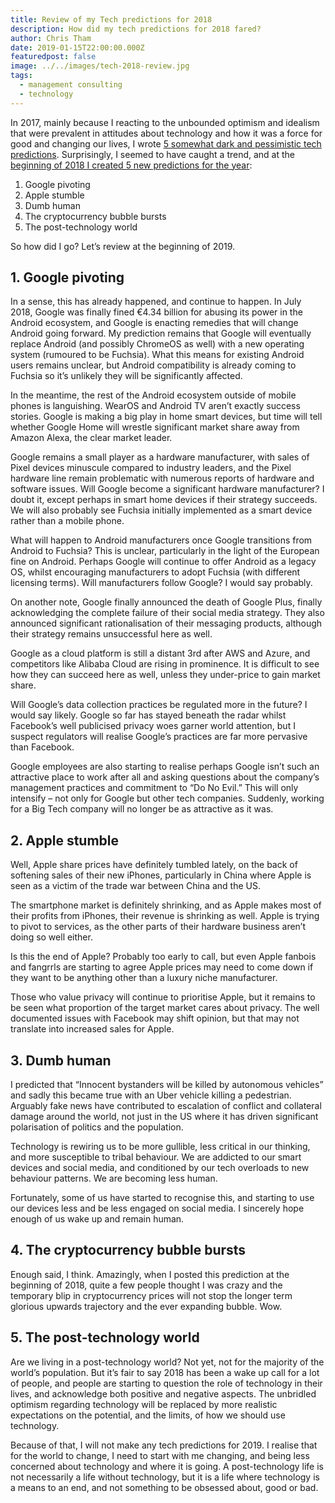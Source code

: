 ```yaml
---
title: Review of my Tech predictions for 2018
description: How did my tech predictions for 2018 fared?
author: Chris Tham
date: 2019-01-15T22:00:00.000Z
featuredpost: false
image: ../../images/tech-2018-review.jpg
tags:
  - management consulting
  - technology
---
```


In 2017, mainly because I reacting to the unbounded optimism and idealism that were prevalent in attitudes about technology and how it was a force for good and changing our lives, I wrote [5 somewhat dark and pessimistic tech predictions](0/blog/2016-12-31-five-tech-predictions-for-2017/). Surprisingly, I seemed to have caught a trend, and at the [beginning of 2018 I created 5 new predictions for the year](/blog/2017-12-31-five-tech-predictions-for-2018/):

1. Google pivoting
2. Apple stumble
3. Dumb human
4. The cryptocurrency bubble bursts
5. The post-technology world

So how did I go? Let’s review at the beginning of 2019.

## 1. Google pivoting

In a sense, this has already happened, and continue to happen. In July 2018, Google was finally fined €4.34 billion for abusing its power in the Android ecosystem, and Google is enacting remedies that will change Android going forward. My prediction remains that Google will eventually replace Android (and possibly ChromeOS as well) with a new operating system (rumoured to be Fuchsia). What this means for existing Android users remains unclear, but Android compatibility is already coming to Fuchsia so it’s unlikely they will be significantly affected.

In the meantime, the rest of the Android ecosystem outside of mobile phones is languishing. WearOS and Android TV aren’t exactly success stories. Google is making a big play in home smart devices, but time will tell whether Google Home will wrestle significant market share away from Amazon Alexa, the clear market leader.

Google remains a small player as a hardware manufacturer, with sales of Pixel devices minuscule compared to industry leaders, and the Pixel hardware line remain problematic with numerous reports of hardware and software issues. Will Google become a significant hardware manufacturer? I doubt it, except perhaps in smart home devices if their strategy succeeds. We will also probably see Fuchsia initially implemented as a smart device rather than a mobile phone.

What will happen to Android manufacturers once Google transitions from Android to Fuchsia? This is unclear, particularly in the light of the European fine on Android. Perhaps Google will continue to offer Android as a legacy OS, whilst encouraging manufacturers to adopt Fuchsia (with different licensing terms). Will manufacturers follow Google? I would say probably.

On another note, Google finally announced the death of Google Plus, finally acknowledging the complete failure of their social media strategy. They also announced significant rationalisation of their messaging products, although their strategy remains unsuccessful here as well.

Google as a cloud platform is still a distant 3rd after AWS and Azure, and competitors like Alibaba Cloud are rising in prominence. It is difficult to see how they can succeed here as well, unless they under-price to gain market share.

Will Google’s data collection practices be regulated more in the future? I would say likely. Google so far has stayed beneath the radar whilst Facebook’s well publicised privacy woes garner world attention, but I suspect regulators will realise Google’s practices are far more pervasive than Facebook.

Google employees are also starting to realise perhaps Google isn’t such an attractive place to work after all and asking questions about the company’s management practices and commitment to “Do No Evil.” This will only intensify – not only for Google but other tech companies. Suddenly, working for a Big Tech company will no longer be as attractive as it was.

## 2. Apple stumble

Well, Apple share prices have definitely tumbled lately, on the back of softening sales of their new iPhones, particularly in China where Apple is seen as a victim of the trade war between China and the US.

The smartphone market is definitely shrinking, and as Apple makes most of their profits from iPhones, their revenue is shrinking as well. Apple is trying to pivot to services, as the other parts of their hardware business aren’t doing so well either.

Is this the end of Apple? Probably too early to call, but even Apple fanbois and fangrrls are starting to agree Apple prices may need to come down if they want to be anything other than a luxury niche manufacturer.

Those who value privacy will continue to prioritise Apple, but it remains to be seen what proportion of the target market cares about privacy. The well documented issues with Facebook may shift opinion, but that may not translate into increased sales for Apple.

## 3. Dumb human

I predicted that “Innocent bystanders will be killed by autonomous vehicles” and sadly this became true with an Uber vehicle killing a pedestrian. Arguably fake news have contributed to escalation of conflict and collateral damage around the world, not just in the US where it has driven significant polarisation of politics and the population.

Technology is rewiring us to be more gullible, less critical in our thinking, and more susceptible to tribal behaviour. We are addicted to our smart devices and social media, and conditioned by our tech overloads to new behaviour patterns. We are becoming less human.

Fortunately, some of us have started to recognise this, and starting to use our devices less and be less engaged on social media. I sincerely hope enough of us wake up and remain human.

## 4. The cryptocurrency bubble bursts

Enough said, I think. Amazingly, when I posted this prediction at the beginning of 2018, quite a few people thought I was crazy and the temporary blip in cryptocurrency prices will not stop the longer term glorious upwards trajectory and the ever expanding bubble. Wow.

## 5. The post-technology world

Are we living in a post-technology world? Not yet, not for the majority of the world’s population. But it’s fair to say 2018 has been a wake up call for a lot of people, and people are starting to question the role of technology in their lives, and acknowledge both positive and negative aspects. The unbridled optimism regarding technology will be replaced by more realistic expectations on the potential, and the limits, of how we should use technology.

Because of that, I will not make any tech predictions for 2019. I realise that for the world to change, I need to start with me changing, and being less concerned about technology and where it is going. A post-technology life is not necessarily a life without technology, but it is a life where technology is a means to an end, and not something to be obsessed about, good or bad.
